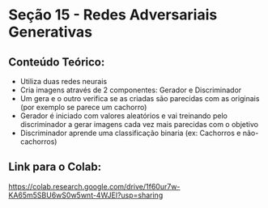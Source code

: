 # Seção 15 - Redes Adversariais Generativas

## Conteúdo Teórico:
- Utiliza duas redes neurais
- Cria imagens através de 2 componentes: Gerador e Discriminador
- Um gera e o outro verifica se as criadas são parecidas com as originais (por exemplo se parece um cachorro)
- Gerador é iniciado com valores aleatórios e vai treinando pelo discriminador a gerar imagens cada vez mais parecidas com o objetivo
- Discriminador aprende uma classificação binaria (ex: Cachorros e não-cachorros)

## Link para o Colab:
https://colab.research.google.com/drive/1f60ur7w-KA65m5SBU6wS0w5wnt-4WJEl?usp=sharing